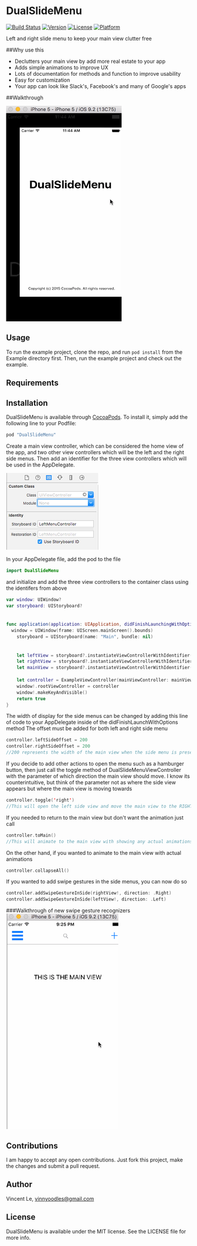 # DualSlideMenu

[![Build Status](https://travis-ci.org/vinnyoodles/DualSlideMenu.svg?branch=master)](https://travis-ci.org/vinnyoodles/DualSlideMenu)
[![Version](https://img.shields.io/cocoapods/v/DualSlideMenu.svg?style=flat)](http://cocoapods.org/pods/DualSlideMenu)
[![License](https://img.shields.io/cocoapods/l/DualSlideMenu.svg?style=flat)](http://cocoapods.org/pods/DualSlideMenu)
[![Platform](https://img.shields.io/cocoapods/p/DualSlideMenu.svg?style=flat)](http://cocoapods.org/pods/DualSlideMenu)

Left and right slide menu to keep your main view clutter free

##Why use this

* Declutters your main view by add more real estate to your app
* Adds simple animations to improve UX
* Lots of documentation for methods and function to improve usability
* Easy for customization
* Your app can look like Slack's, Facebook's and many of Google's apps

##Walkthrough

<img src='images/demo.gif' title='Video Walkthrough' width='' alt='Video Walkthrough' />

## Usage

To run the example project, clone the repo, and run `pod install` from the Example directory first. Then, run the example project and check out the example.

## Requirements

## Installation

DualSlideMenu is available through [CocoaPods](http://cocoapods.org). To install
it, simply add the following line to your Podfile:

```ruby
pod "DualSlideMenu"
```

Create a main view controller, which can be considered the home view of the app, and two other view controllers which will be the left and the right side menus. Then add an identifier for the three view controllers which will be used in the AppDelegate.

![identifier](images/identifier.png)

In your AppDelegate file, add the pod to the file 
```swift
import DualSlideMenu
```

and initialize and add the three view controllers to the container class using the identifers from above

```swift
var window: UIWindow?
var storyboard: UIStoryboard?


func application(application: UIApplication, didFinishLaunchingWithOptions launchOptions: [NSObject: AnyObject]?) -> Bool {
  window = UIWindow(frame: UIScreen.mainScreen().bounds)
    storyboard = UIStoryboard(name: "Main", bundle: nil)


    let leftView = storyboard?.instantiateViewControllerWithIdentifier("LeftMenuController")
    let rightView = storyboard?.instantiateViewControllerWithIdentifier("RightMenuController")
    let mainView = storyboard?.instantiateViewControllerWithIdentifier("MainController")

    let controller = ExampleViewController(mainViewController: mainView!, leftMenuViewController: leftView!, rightMenuViewController: rightView!)
    window!.rootViewController = controller
    window!.makeKeyAndVisible()
    return true
}

```

The width of display for the side menus can be changed by adding this line of code to your AppDelegate inside of the didFinishLaunchWithOptions method
The offset must be added for both left and right side menu

```swift
controller.leftSideOffset = 200
controller.rightSideOffset = 200
//200 represents the width of the main view when the side menu is present
```

If you decide to add other actions to open the menu such as a hamburger button, then just call the toggle method of DualSlideMenuViewController with the parameter of which direction the main view should move. I know its counterintuitive, but think of the parameter not as where the side view appears but where the main view is moving towards
```swift
controller.toggle('right')
//This will open the left side view and move the main view to the RIGHT (KEYWORD)
```

If you needed to return to the main view but don't want the animation just call
```swift
controller.toMain()
//This will animate to the main view with showing any actual animations
```

On the other hand, if you wanted to animate to the main view with actual animations
```swift
controller.collapseAll()
```

If you wanted to add swipe gestures in the side menus, you can now do so
```swift
controller.addSwipeGestureInSide(rightView!, direction: .Right)
controller.addSwipeGestureInSide(leftView!, direction: .Left)
```

###Walkthrough of new swipe gesture recognizers
<img src='images/demo3.gif' title='Video Walkthrough' width='' alt='Video Walkthrough' />

## Contributions
I am happy to accept any open contributions. Just fork this project, make the changes and submit a pull request.

## Author

Vincent Le, vinnyoodles@gmail.com

## License

DualSlideMenu is available under the MIT license. See the LICENSE file for more info.
